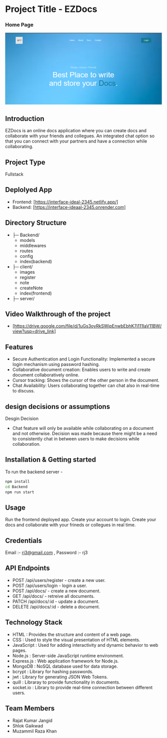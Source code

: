 # Project Title - EZDocs

### Home Page
<img src="https://github.com/RajatKumarJangid/Interface-Ideaal-2345/blob/main/client/images/EZDocsHomePage.PNG" alt="Home page image"></img>

## Introduction
EZDocs is an online docs application where you can create docs and collaborate with your friends and collegues. An integrated chat option so that you can connect with your partners and have a connection while collaborating.

## Project Type
Fullstack

## Deplolyed App
- Frontend: [https://interface-ideal-2345.netlify.app/]
- Backend: [https://interface-ideaal-2345.onrender.com]

## Directory Structure
- ├─ Backend/
    - models
    - middlewares
    - routes
    - config
    - index(backend)
- ├─ client/
    - images
    - register
    - note
    - createNote
    - index(frontend)
- ├─ server/

## Video Walkthrough of the project
- [https://drive.google.com/file/d/1uGs3oyRkSWipEnwbEbhK7i111IaV11BW/view?usp=drive_link]

## Features

- Secure Authentication and Login Functionality: Implemented a secure login mechanism using password hashing.
- Collaborative document creation: Enables users to write and create document collaboratively online.
- Cursor tracking: Shows the cursor of the other person in the document.
- Chat Availability: Users collaborating together can chat also in real-time to discuss.

## design decisions or assumptions
Desgin Decision
- Chat feature will only be available while collaborating on a document and not otherwise. Decision was made because there might be a need to 
  consistently chat in between users to make decisions while collaboration.

## Installation & Getting started
To run the backend server -

```bash
npm install 
cd Backend
npm run start
```

## Usage
Run the frontend deployed app.
Create your account to login.
Create your docs and collaborate with your frineds or collegues in real time.


## Credentials
Email :- rj3@gmail.com , Password :- rj3


## API Endpoints

- POST /api/users/register - create a new user.
- POST /api/users/login - login a user.
- POST /api/docs/ - create a new document.
- GET /api/docs/ - retreive all documents.
- PATCH /api/docs/:id - update a document.
- DELETE /api/docs/:id - delete a document.


## Technology Stack

- HTML : Provides the structure and content of a web page.
- CSS : Used to style the visual presentation of HTML elements.
- JavaScript : Used for adding interactivity and dynamic behavior to web pages.
- Node.js : Server-side JavaScript runtime environment.
- Express.js : Web application framework for Node.js.
- MongoDB : NoSQL database used for data storage.
- bcrypt : Library for hashing passwords.
- jwt : Library for generating JSON Web Tokens.
- quill : Libraray to provide functionality in documents.
- socket.io : Library to provide real-time connection between different users.


## Team Members

- Rajat Kumar Jangid
- Shlok Gaikwad
- Muzammil Raza Khan
